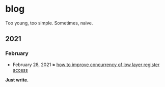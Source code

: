 # blog
Too young, too simple. Sometimes, naive.

## 2021
### February
* February 28, 2021 **»** [how to improve concurrency of low layer register access](https://github.com/raychenv/blog/issues/1)

**Just write.**

